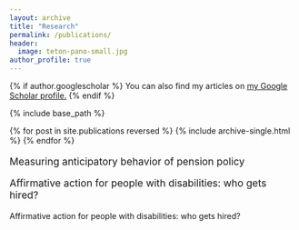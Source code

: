 ```yaml
---
layout: archive
title: "Research"
permalink: /publications/
header:
  image: teton-pano-small.jpg
author_profile: true
---
```


{% if author.googlescholar %}
  You can also find my articles on <u><a href="{{author.googlescholar}}">my Google Scholar profile</a>.</u>
{% endif %}

{% include base_path %}

{% for post in site.publications reversed %}
  {% include archive-single.html %}
{% endfor %}

<p style="font-size: 1.25em;"> Measuring anticipatory behavior of pension policy</p>

<p style="font-size: 1.25em;"> Affirmative action for people with disabilities: who gets hired?</p>

Affirmative action for people with disabilities: who gets hired?
